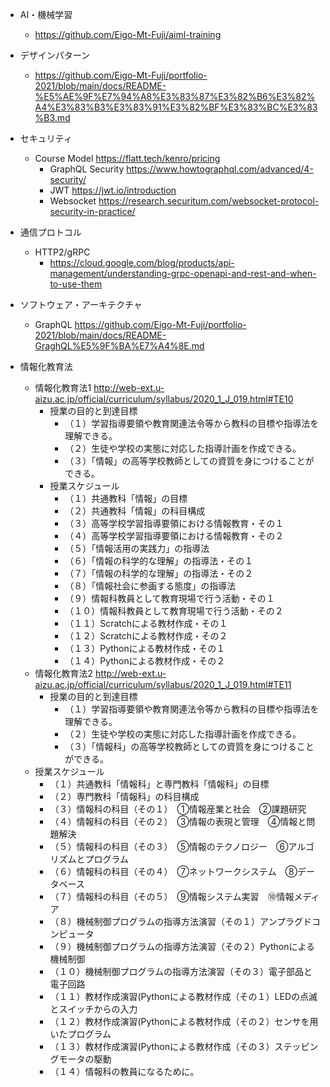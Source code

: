 - AI・機械学習
  - https://github.com/Eigo-Mt-Fuji/aiml-training

- デザインパターン
  - https://github.com/Eigo-Mt-Fuji/portfolio-2021/blob/main/docs/README-%E5%AE%9F%E7%94%A8%E3%83%87%E3%82%B6%E3%82%A4%E3%83%B3%E3%83%91%E3%82%BF%E3%83%BC%E3%83%B3.md

- セキュリティ
  - Course Model https://flatt.tech/kenro/pricing
    - GraphQL Security https://www.howtographql.com/advanced/4-security/
    - JWT https://jwt.io/introduction
    - Websocket https://research.securitum.com/websocket-protocol-security-in-practice/

- 通信プロトコル
  - HTTP2/gRPC
    - https://cloud.google.com/blog/products/api-management/understanding-grpc-openapi-and-rest-and-when-to-use-them

- ソフトウェア・アーキテクチャ
  - GraphQL https://github.com/Eigo-Mt-Fuji/portfolio-2021/blob/main/docs/README-GraghQL%E5%9F%BA%E7%A4%8E.md

- 情報化教育法
   - 情報化教育法1 http://web-ext.u-aizu.ac.jp/official/curriculum/syllabus/2020_1_J_019.html#TE10
     - 授業の目的と到達目標
        - （１）学習指導要領や教育関連法令等から教科の目標や指導法を理解できる。
        - （２）生徒や学校の実態に対応した指導計画を作成できる。
        - （３）「情報」の高等学校教師としての資質を身につけることができる。
     - 授業スケジュール
        - （１）共通教科「情報」の目標
        - （２）共通教科「情報」の科目構成
        - （３）高等学校学習指導要領における情報教育・その１
        - （４）高等学校学習指導要領における情報教育・その２
        - （５）「情報活用の実践力」の指導法
        - （６）「情報の科学的な理解」の指導法・その１
        - （７）「情報の科学的な理解」の指導法・その２
        - （８）「情報社会に参画する態度」の指導法
        - （９）情報科教員として教育現場で行う活動・その１
        - （１０）情報科教員として教育現場で行う活動・その２
        - （１１）Scratchによる教材作成・その１
        - （１２）Scratchによる教材作成・その２
        - （１３）Pythonによる教材作成・その１
        - （１４）Pythonによる教材作成・その２
   - 情報化教育法2 http://web-ext.u-aizu.ac.jp/official/curriculum/syllabus/2020_1_J_019.html#TE11
     - 授業の目的と到達目標
        - （１）学習指導要領や教育関連法令等から教科の目標や指導法を理解できる。
        - （２）生徒や学校の実態に対応した指導計画を作成できる。
        - （３）「情報科」の高等学校教師としての資質を身につけることができる。
    - 授業スケジュール
        - （１）共通教科「情報科」と専門教科「情報科」の目標
        - （２）専門教科「情報科」の科目構成
        - （３）情報科の科目（その１）　①情報産業と社会　②課題研究
        - （４）情報科の科目（その２）　③情報の表現と管理　④情報と問題解決
        - （５）情報科の科目（その３）　⑤情報のテクノロジー　⑥アルゴリズムとプログラム
        - （６）情報科の科目（その４）　⑦ネットワークシステム　⑧データベース
        - （７）情報科の科目（その５）　⑨情報システム実習　⑩情報メディア
        - （８）機械制御プログラムの指導方法演習（その１）アンプラグドコンピュータ
        - （９）機械制御プログラムの指導方法演習（その２）Pythonによる機械制御
        - （１０）機械制御プログラムの指導方法演習（その３）電子部品と電子回路
        - （１１）教材作成演習(Pythonによる教材作成（その１）LEDの点滅とスイッチからの入力
        - （１２）教材作成演習(Pythonによる教材作成（その２）センサを用いたプログラム
        - （１３）教材作成演習(Pythonによる教材作成（その３）ステッピングモータの駆動
        - （１４）情報科の教員になるために。
